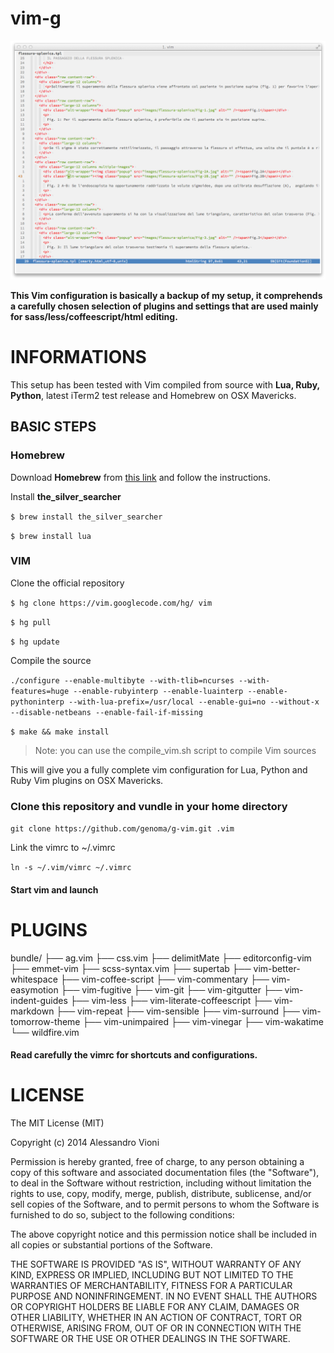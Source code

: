 vim-g
=====

![genoma's vim](screen.png)

**This Vim configuration is basically a backup of my setup, it comprehends a carefully chosen selection of plugins and settings that are used mainly for sass/less/coffeescript/html editing.**

# INFORMATIONS

This setup has been tested with Vim compiled from source with **Lua, Ruby, Python**, latest iTerm2 test release and Homebrew on OSX Mavericks.

## BASIC STEPS

### Homebrew
Download **Homebrew** from [this link](http://brew.sh/) and follow the instructions.

Install **the_silver_searcher**

`$ brew install the_silver_searcher`

`$ brew install lua`

### VIM
Clone the official repository

`$ hg clone https://vim.googlecode.com/hg/ vim`

`$ hg pull`

`$ hg update`

Compile the source

`./configure --enable-multibyte --with-tlib=ncurses --with-features=huge --enable-rubyinterp --enable-luainterp --enable-pythoninterp --with-lua-prefix=/usr/local --enable-gui=no --without-x --disable-netbeans --enable-fail-if-missing`

`$ make && make install`

> Note: you can use the compile_vim.sh script to compile Vim sources

This will give you a fully complete vim configuration for Lua, Python and Ruby Vim plugins on OSX Mavericks.

### Clone this repository and vundle in your home directory

`git clone https://github.com/genoma/g-vim.git .vim`

Link the vimrc to ~/.vimrc

`ln -s ~/.vim/vimrc ~/.vimrc`

#### Start vim and launch

# PLUGINS
<div>
bundle/
├── ag.vim
├── css.vim
├── delimitMate
├── editorconfig-vim
├── emmet-vim
├── scss-syntax.vim
├── supertab
├── vim-better-whitespace
├── vim-coffee-script
├── vim-commentary
├── vim-easymotion
├── vim-fugitive
├── vim-git
├── vim-gitgutter
├── vim-indent-guides
├── vim-less
├── vim-literate-coffeescript
├── vim-markdown
├── vim-repeat
├── vim-sensible
├── vim-surround
├── vim-tomorrow-theme
├── vim-unimpaired
├── vim-vinegar
├── vim-wakatime
└── wildfire.vim
</div>

#### Read carefully the vimrc for shortcuts and configurations.

# LICENSE
The MIT License (MIT)

Copyright (c) 2014 Alessandro Vioni

Permission is hereby granted, free of charge, to any person obtaining a copy of
this software and associated documentation files (the "Software"), to deal in
the Software without restriction, including without limitation the rights to
use, copy, modify, merge, publish, distribute, sublicense, and/or sell copies of
the Software, and to permit persons to whom the Software is furnished to do so,
subject to the following conditions:

The above copyright notice and this permission notice shall be included in all
copies or substantial portions of the Software.

THE SOFTWARE IS PROVIDED "AS IS", WITHOUT WARRANTY OF ANY KIND, EXPRESS OR
IMPLIED, INCLUDING BUT NOT LIMITED TO THE WARRANTIES OF MERCHANTABILITY, FITNESS
FOR A PARTICULAR PURPOSE AND NONINFRINGEMENT. IN NO EVENT SHALL THE AUTHORS OR
COPYRIGHT HOLDERS BE LIABLE FOR ANY CLAIM, DAMAGES OR OTHER LIABILITY, WHETHER
IN AN ACTION OF CONTRACT, TORT OR OTHERWISE, ARISING FROM, OUT OF OR IN
CONNECTION WITH THE SOFTWARE OR THE USE OR OTHER DEALINGS IN THE SOFTWARE.

